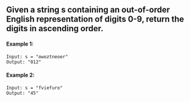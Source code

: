 ## Given a string s containing an out-of-order English representation of digits 0-9, return the digits in ascending order.

#### Example 1:

```
Input: s = "owoztneoer"
Output: "012"
```

#### Example 2:

```
Input: s = "fviefuro"
Output: "45"
```
